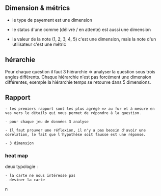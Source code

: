 

## Dimension & métrics 

- le type de payement est une dimension 

- le status d'une comme (délivré / en attente) est aussi une dimension 

- la valeur de la note (1, 2, 3, 4, 5) c'est une dimension, mais la note d'un utilisateur c'est une métric 


## hérarchie 

 Pour chaque question il faut 3 hiérarchie => analyser la question sous trois angles différents. Chaque hiérarchie n'est pas forcément une dimension différentes, exemple la hiérarchie temps se retourve dans 5 dimensions.

## Rapport 

    - les premiers rapport sont les plus agrégé => au fur et à mesure en vas vers le détails qui nous permet de répondre à la question. 

    - pour chaque jeu de données 3 analyse 

    - Il faut prouver une réflexion, il n'y a pas beosin d'avoir une corélation, le fait que l'hypothèse soit fausse est une réponse. 

    - 3 dimension 




### heat map 

deux typologie : 

    - la carte ne nous intéresse pas 
    - desiner la carte 

n 


